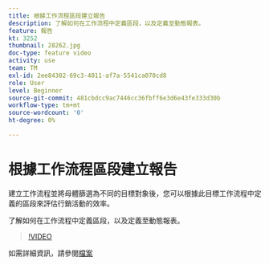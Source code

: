 ```yaml
---
title: 根據工作流程區段建立報告
description: 了解如何在工作流程中定義區段，以及定義至動態報表。
feature: 報告
kt: 3252
thumbnail: 28262.jpg
doc-type: feature video
activity: use
team: TM
exl-id: 2ee84302-69c3-4011-af7a-5541ca070cd8
role: User
level: Beginner
source-git-commit: 481cbdcc9ac7446cc36fbff6e3d6e43fe333d30b
workflow-type: tm+mt
source-wordcount: '0'
ht-degree: 0%

---
```


# 根據工作流程區段建立報告

建立工作流程並將母體篩選為不同的目標對象後，您可以根據此目標工作流程中定義的區段來評估行銷活動的效率。

了解如何在工作流程中定義區段，以及定義至動態報表。

>[!VIDEO](https://video.tv.adobe.com/v/28262?quality=12)

如需詳細資訊，請參閱[檔案](https://experienceleague.adobe.com/docs/campaign-standard/using/reporting/customizing-reports/creating-a-report-workflow-segment.html?lang=en)
